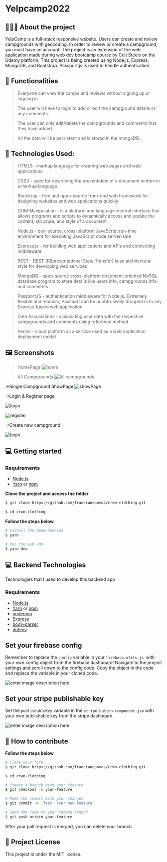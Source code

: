 # Yelpcamp2022

## 👨🏻‍💻 About the project
YelpCamp is a full-stack responsive website. Users can create and review campgrounds with geocoding. In order to review or create a campground, you must have an account. 
The project is an extension of the web application made during web dev bootcamp course by Colt Steele on the Udemy platform. 
This project is being created using Node.js, Express, MongoDB, and Bootstrap. Passport.js is used to handle authentication.

## 🚀 Functionalities
>Everyone can view the camps and reviews without signing up or logging in.

>The user will have to login to add or edit the campground details or any comments.

>The user can only edit/delete the campgrounds and comments that they have added.

>All the data will be persistent and is stored in the mongoDB.

## 🚀 Technologies Used:
>HTML5 - markup language for creating web pages and web applications

>CSS3 - used for describing the presentation of a document written in a markup language

>Bootstrap - free and open-source front-end web framework for designing websites and web applications quickly

>DOM Manipulation - is a platform and language-neutral interface that allows programs and scripts to dynamically access and update the content, structure, and style of a document

>Node.js - pen-source, cross-platform JavaScript run-time environment for executing JavaScript code server-side

>Express.js - for building web applications and APIs and connecting middleware

>REST - REST (REpresentational State Transfer) is an architectural style for developing web services

>MongoDB - open-source cross-platform document-oriented NoSQL database program to store details like users info, campgrounds info and comments

>PassportJS - authentication middleware for Node.js. Extremely flexible and modular, Passport can be unobtrusively dropped in to any Express-based web application

>Data Associations - associating user data with the respective campgrounds and comments using reference method

>Vercel - cloud platform as a service used as a web application deployment model

## 🖼️ Screenshots
>HomePage
![home](https://res.cloudinary.com/ddlzbo6ut/image/upload/v1684538052/github%20screenshots/yelpcamp_0_o7vgyv.png)

>All Campgrounds
![All campgrounds](https://res.cloudinary.com/ddlzbo6ut/image/upload/v1684538043/github%20screenshots/yelpcamp_1_dvc1gw.png)

->Single Campground ShowPage
![showPage](https://res.cloudinary.com/ddlzbo6ut/image/upload/v1684538026/github%20screenshots/yelpcamp2_dkpmt2.png)

->Login & Register page

![login](https://res.cloudinary.com/ddlzbo6ut/image/upload/v1684537992/github%20screenshots/yelpcamp3_n5mift.png)

![register](https://res.cloudinary.com/ddlzbo6ut/image/upload/v1684537997/github%20screenshots/yelpcamp4_tddn3n.png)

->Create new campground

![login](https://res.cloudinary.com/ddlzbo6ut/image/upload/v1684587204/github%20screenshots/yelpcamp5_cfzm71.png)


## 💻 Getting started

### Requirements

- [Node.js](https://nodejs.org/en/)
- [Yarn](https://classic.yarnpkg.com/) or [npm](https://www.npmjs.com/)


**Clone the project and access the folder**

```bash
$ git clone https://github.com/francianepovoa/crwn-clothing.git

$ cd crwn-clothing

```

**Follow the steps below**

```bash
# Install the dependencies
$ yarn

# Run the web app
$ yarn dev
```

## 💻 Backend Technologies

Technologies that I used to develop this backend app
### Requirements

- [Node.js](https://nodejs.org/en/)
- [Yarn](https://classic.yarnpkg.com/) or [npm](https://www.npmjs.com/)
- [nodemon](https://nodemon.io/)
- [Express](https://expressjs.com/)
- [body-parser](https://github.com/expressjs/body-parser)
- [dotenv](https://github.com/motdotla/dotenv)

## Set your firebase config

Remember to replace the `config` variable in your `firebase.utils.js `with your own config object from the firebase dashboard! Navigate to the project settings and scroll down to the config code. Copy the object in the code and replace the variable in your cloned code.

![enter image description here](https://camo.githubusercontent.com/4ed8b6a189ef7358611a7301b8b5fc41f8b5ac8a02ffda9b0f72cd725015b914/68747470733a2f2f692e6962622e636f2f3679774d6b42662f53637265656e2d53686f742d323031392d30372d30312d61742d31312d33352d30322d414d2e706e67)

## Set your stripe publishable key


Set the `publishableKey` variable in the `stripe-button.component.jsx` with your own publishable key from the stripe dashboard.

![enter image description here](https://camo.githubusercontent.com/fb711e324a7e95a935e5db8ca73549c48e4fc3f8cd1a31ad893a8f18f72bd23e/68747470733a2f2f692e6962622e636f2f646a51546d56462f53637265656e2d53686f742d323031392d30372d30312d61742d322d31382d35302d414d2e706e67)

## 🤔 How to contribute 

**Follow the steps below**

```bash
# Clone your fork
$ git clone https://github.com/francianepovoa/crwn-clothing.git

$ cd crwn-clothing

# Create a branch with your feature
$ git checkout -b your-feature

# Make the commit with your changes
$ git commit -m 'feat: Your new feature'

# Send the code to your remote branch
$ git push origin your-feature
```

After your pull request is merged, you can delete your branch

## 📝 Project License

This project is under the MIT license.
